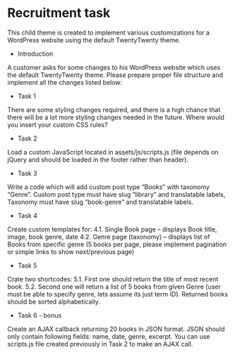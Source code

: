 # Recruitment task

This child theme is created to implement various customizations for a WordPress website using the default TwentyTwenty theme.

* Introduction

A customer asks for some changes to his WordPress website which uses the default TwentyTwenty theme. Please prepare proper file structure and implement all the changes listed below:

* Task 1

There are some styling changes required, and there is a high chance that there will be a lot more styling changes needed in the future. Where would you insert your custom CSS rules?

* Task 2

Load a custom JavaScript located in assets/js/scripts.js (file depends on jQuery and should be loaded in the footer rather than header).

* Task 3

Write a code which will add custom post type “Books” with taxonomy “Genre”. Custom post type must have slug “library” and translatable labels,
Taxonomy must have slug “book-genre” and translatable labels.

* Task 4

Create custom templates for:
4.1. Single Book page – displays Book title, image, book genre, date
4.2. Genre page (taxonomy) – displays list of Books from specific genre (5 books per page, please implement pagination or simple links to show next/previous page)

* Task 5

Crate two shortcodes:
5.1. First one should return the title of most recent book.
5.2. Second one will return a list of 5 books from given Genre (user must be able to specify genre, lets assume its just term ID). Returned books should be sorted alphabetically.

* Task 6 - bonus

Create an AJAX callback returning 20 books in JSON format. JSON should only contain following fields: name, date, genre, excerpt. You can use scripts.js file created previously in Task 2 to make an AJAX call.
